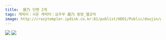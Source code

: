 ```yaml
---
title:  是乃 단편 2개
tags: 캐릭터：시온 캐릭터：요우무 是乃 동방_웹코믹
image: http://crazytempler.ipdisk.co.kr:81/publist/HDD1/Public/doujin/ghap/5862/001.jpg
---
```

<img src="http://crazytempler.ipdisk.co.kr:81/publist/HDD1/Public/doujin/ghap/5862/001.jpg">
<img src="http://crazytempler.ipdisk.co.kr:81/publist/HDD1/Public/doujin/ghap/5862/002.jpg">
